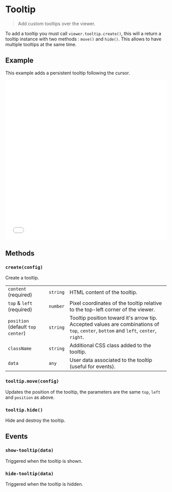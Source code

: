 # Tooltip

<ApiButton page="PSV.services.TooltipRenderer.html"/>

> Add custom tooltips over the viewer.

To add a tooltip you must call `viewer.tooltip.create()`, this will a return a tooltip instance with two methods : `move()` and `hide()`. This allows to have multiple tooltips at the same time.


## Example

This example adds a persistent tooltip following the cursor.

<iframe style="width: 100%; height: 500px;" src="//jsfiddle.net/mistic100/bzmt32qL/embedded/result,js/dark" allowfullscreen="allowfullscreen" frameborder="0"></iframe>


## Methods

### `create(config)`

Create a tooltip.

| | | |
|---|---|---|
| `content` (required) | `string` |HTML content of the tooltip. |
| `top` & `left` (required) | `number` | Pixel coordinates of the tooltip relative to the top-left corner of the viewer. |
| `position` (default `top center`) | `string` | Tooltip position toward it's arrow tip. Accepted values are combinations of `top`, `center`, `bottom` and `left`, `center`, `right`. |
| `className` | `string` | Additional CSS class added to the tooltip. |
| `data` | `any` | User data associated to the tooltip (useful for events). |

### `tooltip.move(config)`

Updates the position of the tooltip, the parameters are the same `top`, `left` and `position` as above.

### `tooltip.hide()`

Hide and destroy the tooltip.


## Events

### `show-tooltip(data)`

Triggered when the tooltip is shown.

### `hide-tooltip(data)`

Triggered when the tooltip is hidden.
